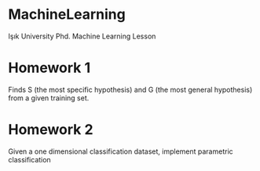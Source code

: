 # MachineLearning
Işık University Phd. Machine Learning Lesson

# Homework 1
Finds S (the most specific hypothesis) and G (the most general hypothesis) from a given training set.

# Homework 2
Given a one dimensional classification dataset, implement parametric classification
